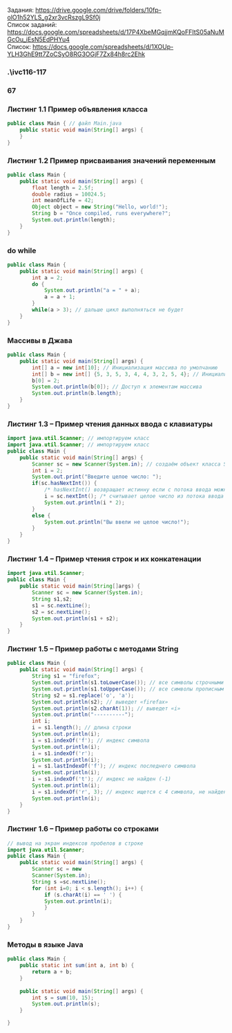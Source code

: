 Задания: https://drive.google.com/drive/folders/10fp-olO1h52YLS_g2xr3vcRszgL9Sf0j
<br>
Список заданий: https://docs.google.com/spreadsheets/d/17P4XbeMGqjjmKQoFFItS05aNuMGcOu_iEsN5EdPHYu4
<br>
Список: https://docs.google.com/spreadsheets/d/1XOUp-YLH3GhE9tt7ZoCSyO8RG3OGjF7Zx84h8rc2Ehk

### .\ivc116-117
### 67

### Листинг 1.1 Пример объявления класса
```java
public class Main { // файл Main.java
    public static void main(String[] args) {
    }
}
```
### Листинг 1.2 Пример присваивания значений переменным
```java
public class Main {
    public static void main(String[] args) {
        float length = 2.5f;
        double radius = 10024.5;
        int meanOfLife = 42;
        Object object = new String("Hello, world!");
        String b = "Once compiled, runs everywhere?";
        System.out.println(length);
    }
}
```

### do while
```java
public class Main {
    public static void main(String[] args) {
        int a = 2;
        do {
            System.out.println("a = " + a);
            a = a + 1;
        }
        while(a > 3); // дальше цикл выполняться не будет
    }
}
```

### Массивы в Джава
```java
public class Main {
    public static void main(String[] args) {
        int[] a = new int[10]; // Инициализация массива по умолчанию
        int[] b = new int[] {5, 3, 5, 3, 4, 4, 3, 2, 5, 4}; // Инициализация массива на этапе объявления
        b[0] = 2;
        System.out.println(b[0]); // Доступ к элементам массива
        System.out.println(b.length);
    }
}
```

### Листинг 1.3 – Пример чтения данных ввода с клавиатуры
```java
import java.util.Scanner; // импортируем класс
import java.util.Scanner; // импортируем класс
public class Main {
    public static void main(String[] args) {
        Scanner sc = new Scanner(System.in); // создаём объект класса Scanner
        int i = 2;
        System.out.print("Введите целое число: ");
        if(sc.hasNextInt()) {
            /* hasNextInt() возвращает истинну если с потока ввода можно считать целое число*/
            i = sc.nextInt(); /* считывает целое число из потока ввода и сохраняет в переменную i*/
            System.out.println(i * 2);
        }
        else {
            System.out.println("Вы ввели не целое число!");
        }
    }
}
```

### Листинг 1.4 – Пример чтения строк и их конкатенации
```java
import java.util.Scanner;
public class Main {
    public static void main(String[]args) {
        Scanner sc = new Scanner(System.in);
        String s1,s2;
        s1 = sc.nextLine();
        s2 = sc.nextLine();
        System.out.println(s1 + s2);
    }
}
```

### Листинг 1.5 – Пример работы с методами String
```java
public class Main {
    public static void main(String[] args) {
        String s1 = "firefox";
        System.out.println(s1.toLowerCase()); // все символы строчными
        System.out.println(s1.toUpperCase()); // все символы прописным
        String s2 = s1.replace('o', 'a');
        System.out.println(s2); // выведет «firefax»
        System.out.println(s2.charAt(1)); // выведет «i»
        System.out.println("----------");
        int i;
        i = s1.length(); // длина строки
        System.out.println(i);
        i = s1.indexOf('f'); // индекс символа
        System.out.println(i);
        i = s1.indexOf('r');
        System.out.println(i);
        i = s1.lastIndexOf('f'); // индекс последнего символа
        System.out.println(i);
        i = s1.indexOf('t'); // индекс не найден (-1)
        System.out.println(i);
        i = s1.indexOf('r', 3); // индекс ищется с 4 символа, не найден (-1)
        System.out.println(i);
    }
}
```

### Листинг 1.6 – Пример работы со строками
```java
// вывод на экран индексов пробелов в строке
import java.util.Scanner;
public class Main {
    public static void main(String[] args) {
        Scanner sc = new
        Scanner(System.in);
        String s =sc.nextLine();
        for (int i=0; i < s.length(); i++) {
            if (s.charAt(i) == ' ') {
            System.out.println(i);
            }
        }
    }
}
```

### Методы в языке Java
```java
public class Main {
    public static int sum(int a, int b) {
        return a + b;
    }
    
    public static void main(String[] args) {
        int s = sum(10, 15);
        System.out.println(s);
    }

}
```
